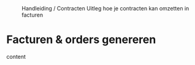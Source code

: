 <properties>
	<page>
		<title>Contracten</title>
	</page>
	<menu>
		<position>Handleiding / Contracten </position>
		<title>Contracten genereren</title>
		<description>Uitleg hoe je contracten kan omzetten in facturen</description>
	</menu>
</properties>

# Facturen & orders genereren #

content



